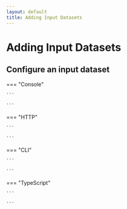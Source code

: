 ```yaml
---
layout: default
title: Adding Input Datasets
---
```

# Adding Input Datasets

## Configure an input dataset

=== "Console"

    ```

    ```

=== "HTTP"

    ```

    ```


=== "CLI"

    ```

    ```

=== "TypeScript"

    ```

    ```
